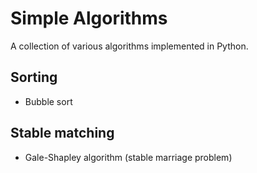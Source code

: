 # Simple Algorithms
A collection of various algorithms implemented in Python.

## Sorting
* Bubble sort


## Stable matching
* Gale-Shapley algorithm (stable marriage problem)
